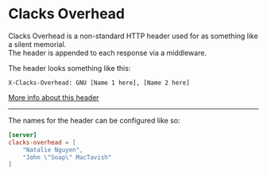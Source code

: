 # Clacks Overhead

Clacks Overhead is a non-standard HTTP header used for as something like a silent memorial.  
The header is appended to each response via a middleware.

The header looks something like this:

```
X-Clacks-Overhead: GNU [Name 1 here], [Name 2 here]
```

[More info about this header](https://xclacksoverhead.org/home/about)

---

The names for the header can be configured like so:

```toml
[server]
clacks-overhead = [
    "Natalie Nguyen",
    "John \"Soap\" MacTavish"
]
```